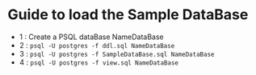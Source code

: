 # Guide to load the Sample DataBase

-  1 : Create a PSQL dataBase NameDataBase
-  2 : `psql -U postgres -f ddl.sql NameDataBase`
-  3 : `psql -U postgres -f SampleDataBase.sql NameDataBase`
-  4 : `psql -U postgres -f view.sql NameDataBase`
